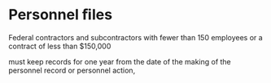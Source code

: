 # Personnel ﬁles

Federal contractors and subcontractors with fewer than 150 employees or a contract of less than $150,000

must keep records for one year from the date of the making of the personnel record or personnel action,